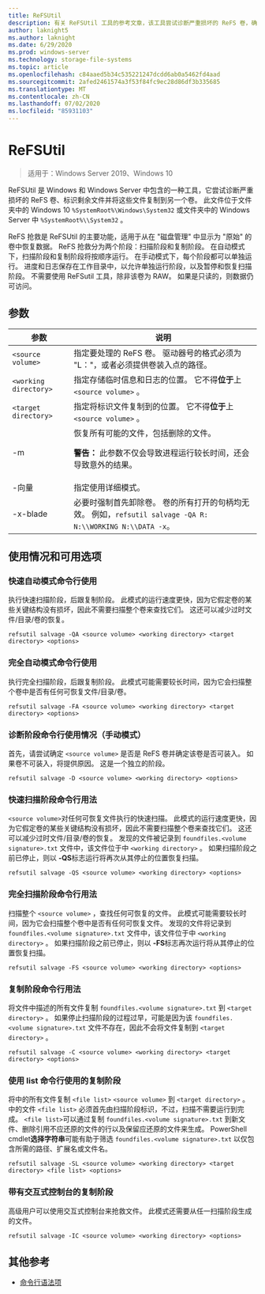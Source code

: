 ```yaml
---
title: ReFSUtil
description: 有关 ReFSUtil 工具的参考文章，该工具尝试诊断严重损坏的 ReFS 卷，确定剩余文件，并将这些文件复制到另一个卷。
author: laknight5
ms.author: laknight
ms.date: 6/29/2020
ms.prod: windows-server
ms.technology: storage-file-systems
ms.topic: article
ms.openlocfilehash: c84aaed5b34c535221247dcdd6ab0a5462fd4aad
ms.sourcegitcommit: 2afed2461574a3f53f84fc9ec28d86df3b335685
ms.translationtype: MT
ms.contentlocale: zh-CN
ms.lasthandoff: 07/02/2020
ms.locfileid: "85931103"
---
```

# <a name="refsutil"></a>ReFSUtil

>适用于：Windows Server 2019、Windows 10

ReFSUtil 是 Windows 和 Windows Server 中包含的一种工具，它尝试诊断严重损坏的 ReFS 卷、标识剩余文件并将这些文件复制到另一个卷。 此文件位于文件夹中的 Windows 10 `%SystemRoot%\Windows\System32` 或文件夹中的 Windows Server 中 `%SystemRoot%\\System32` 。

ReFS 抢救是 ReFSUtil 的主要功能，适用于从在 "磁盘管理" 中显示为 "原始" 的卷中恢复数据。 ReFS 抢救分为两个阶段：扫描阶段和复制阶段。 在自动模式下，扫描阶段和复制阶段将按顺序运行。 在手动模式下，每个阶段都可以单独运行。 进度和日志保存在工作目录中，以允许单独运行阶段，以及暂停和恢复扫描阶段。 不需要使用 ReFSutil 工具，除非该卷为 RAW。 如果是只读的，则数据仍可访问。

## <a name="parameters"></a>参数

| 参数 | 说明 |
|--|--|
| `<source volume>` | 指定要处理的 ReFS 卷。 驱动器号的格式必须为 "L："，或者必须提供卷装入点的路径。 |
| `<working directory>` | 指定存储临时信息和日志的位置。 它不得**位于**上 `<source volume>` 。 |
| `<target directory>` | 指定将标识文件复制到的位置。 它不得**位于**上 `<source volume>` 。 |
| \-m | 恢复所有可能的文件，包括删除的文件。<p>**警告：** 此参数不仅会导致进程运行较长时间，还会导致意外的结果。 |
| \-向量 | 指定使用详细模式。 |
| \-x-blade | 必要时强制首先卸除卷。 卷的所有打开的句柄均无效。 例如，`refsutil salvage -QA R: N:\\WORKING N:\\DATA -x`。 |

## <a name="usage-and-available-options"></a>使用情况和可用选项

### <a name="quick-automatic-mode-command-line-usage"></a>快速自动模式命令行使用

执行快速扫描阶段，后跟复制阶段。 此模式的运行速度更快，因为它假定卷的某些关键结构没有损坏，因此不需要扫描整个卷来查找它们。 这还可以减少过时文件/目录/卷的恢复。

```
refsutil salvage -QA <source volume> <working directory> <target directory> <options>
```

### <a name="full-automatic-mode-command-line-usage"></a>完全自动模式命令行使用

执行完全扫描阶段，后跟复制阶段。 此模式可能需要较长时间，因为它会扫描整个卷中是否有任何可恢复文件/目录/卷。

```
refsutil salvage -FA <source volume> <working directory> <target directory> <options>
```

### <a name="diagnose-phase-command-line-usage-manual-mode"></a>诊断阶段命令行使用情况（手动模式）

首先，请尝试确定 `<source volume>` 是否是 ReFS 卷并确定该卷是否可装入。 如果卷不可装入，将提供原因。 这是一个独立的阶段。

```
refsutil salvage -D <source volume> <working directory> <options>
```

### <a name="quick-scan-phase-command-line-usage"></a>快速扫描阶段命令行用法

`<source volume>`对任何可恢复文件执行的快速扫描。 此模式的运行速度更快，因为它假定卷的某些关键结构没有损坏，因此不需要扫描整个卷来查找它们。 这还可以减少过时文件/目录/卷的恢复。 发现的文件被记录到 `foundfiles.<volume signature>.txt` 文件中，该文件位于中 `<working directory>` 。 如果扫描阶段之前已停止，则以 **-QS**标志运行将再次从其停止的位置恢复扫描。

```
refsutil salvage -QS <source volume> <working directory> <options>
```

### <a name="full-scan-phase-command-line-usage"></a>完全扫描阶段命令行用法

扫描整个 `<source volume>` ，查找任何可恢复的文件。 此模式可能需要较长时间，因为它会扫描整个卷中是否有任何可恢复文件。 发现的文件将记录到 `foundfiles.<volume signature>.txt` 文件中，该文件位于中 `<working directory>` 。 如果扫描阶段之前已停止，则以 **-FS**标志再次运行将从其停止的位置恢复扫描。

```
refsutil salvage -FS <source volume> <working directory> <options>
```

### <a name="copy-phase-command-line-usage"></a>复制阶段命令行用法

将文件中描述的所有文件复制 `foundfiles.<volume signature>.txt` 到 `<target directory>` 。 如果停止扫描阶段的过程过早，可能是因为该 `foundfiles.<volume signature>.txt` 文件不存在，因此不会将文件复制到 `<target directory>` 。

```
refsutil salvage -C <source volume> <working directory> <target directory> <options>
```

### <a name="copy-phase-with-list-command-line-usage"></a>使用 list 命令行使用的复制阶段

将中的所有文件复制 `<file list>` `<source volume>` 到 `<target directory>` 。 中的文件 `<file list>` 必须首先由扫描阶段标识，不过，扫描不需要运行到完成。 `<file list>`可以通过复制 `foundfiles.<volume signature>.txt` 到新文件、删除引用不应还原的文件的行以及保留应还原的文件来生成。 PowerShell cmdlet**选择字符串**可能有助于筛选 `foundfiles.<volume signature>.txt` 以仅包含所需的路径、扩展名或文件名。

```
refsutil salvage -SL <source volume> <working directory> <target directory> <file list> <options>
```

### <a name="copy-phase-with-interactive-console"></a>带有交互式控制台的复制阶段

高级用户可以使用交互式控制台来抢救文件。 此模式还需要从任一扫描阶段生成的文件。

```
refsutil salvage -IC <source volume> <working directory> <options>
```

## <a name="additional-references"></a>其他参考

- [命令行语法项](command-line-syntax-key.md)
